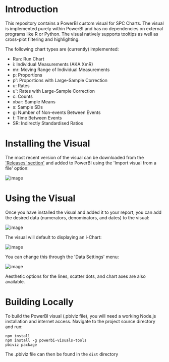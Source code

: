 # Introduction 
This repository contains a PowerBI custom visual for SPC Charts. The visual is implemented purely within PowerBI and has no dependencies on external programs like R or Python. The visual natively supports tooltips as well as cross-plot filtering and highlighting.

The following chart types are (currently) implemented:

  - Run: Run Chart
  - i: Individual Measurements (AKA XmR)
  - mr: Moving Range of Individual Measurements
  - p: Proportions
  - p': Proportions with Large-Sample Correction
  - u: Rates
  - u': Rates with Large-Sample Correction
  - c: Counts
  - xbar: Sample Means
  - s: Sample SDs
  - g: Number of Non-events Between Events
  - t: Time Between Events
  - SR: Indirectly Standardised Ratios


# Installing the Visual

The most recent version of the visual can be downloaded from the ['Releases' section'](https://github.com/andrjohns/PowerBI-SPC/releases/tag/latest) and added to PowerBI using the 'Import visual from a file' option:

![image](https://user-images.githubusercontent.com/27717896/128833977-51ae139d-43f2-4d32-8c8c-4cdcabc2bdaf.png)

# Using the Visual

Once you have installed the visual and added it to your report, you can add the desired data (numerators, denominators, and dates) to the visual:

![image](https://user-images.githubusercontent.com/27717896/128966635-21d44a5a-42ef-46c0-8230-b39fa659052b.png)

The visual will default to displaying an i-Chart:

![image](https://user-images.githubusercontent.com/27717896/128966833-b60ce732-0a4a-44aa-b747-8faa7ec418c0.png)

You can change this through the 'Data Settings' menu:

![image](https://user-images.githubusercontent.com/27717896/128966866-bb04e37b-7df9-47c0-ab6d-0a442e637c8a.png)

Aesthetic options for the lines, scatter dots, and chart axes are also available.

# Building Locally

To build the PowerBI visual (.pbiviz file), you will need a working Node.js installation and internet access. Navigate to the project source directory and run:
```
npm install
npm install -g powerbi-visuals-tools
pbiviz package
```

The .pbiviz file can then be found in the `dist` directory

